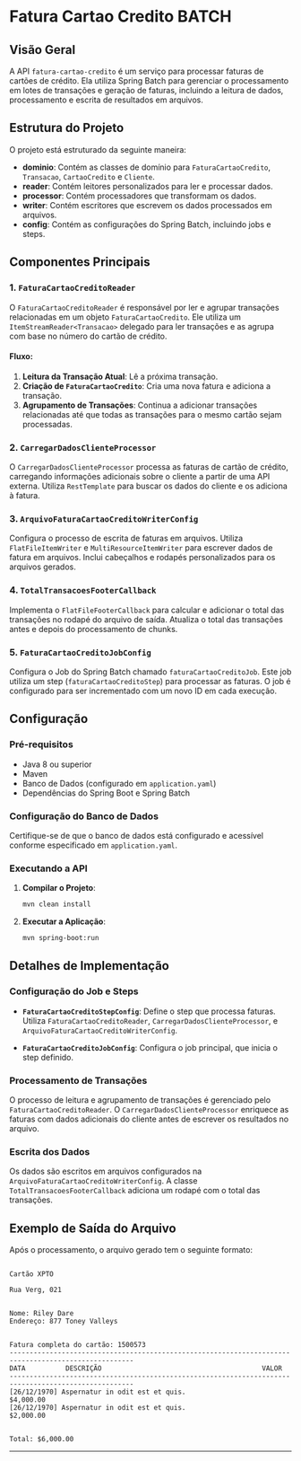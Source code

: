 
# Fatura Cartao Credito BATCH

## Visão Geral

A API `fatura-cartao-credito` é um serviço para processar faturas de cartões de crédito. Ela utiliza Spring Batch para gerenciar o processamento em lotes de transações e geração de faturas, incluindo a leitura de dados, processamento e escrita de resultados em arquivos.

## Estrutura do Projeto

O projeto está estruturado da seguinte maneira:

- **dominio**: Contém as classes de domínio para `FaturaCartaoCredito`, `Transacao`, `CartaoCredito` e `Cliente`.
- **reader**: Contém leitores personalizados para ler e processar dados.
- **processor**: Contém processadores que transformam os dados.
- **writer**: Contém escritores que escrevem os dados processados em arquivos.
- **config**: Contém as configurações do Spring Batch, incluindo jobs e steps.

## Componentes Principais

### 1. `FaturaCartaoCreditoReader`

O `FaturaCartaoCreditoReader` é responsável por ler e agrupar transações relacionadas em um objeto `FaturaCartaoCredito`. Ele utiliza um `ItemStreamReader<Transacao>` delegado para ler transações e as agrupa com base no número do cartão de crédito.

#### Fluxo:
1. **Leitura da Transação Atual**: Lê a próxima transação.
2. **Criação de `FaturaCartaoCredito`**: Cria uma nova fatura e adiciona a transação.
3. **Agrupamento de Transações**: Continua a adicionar transações relacionadas até que todas as transações para o mesmo cartão sejam processadas.

### 2. `CarregarDadosClienteProcessor`

O `CarregarDadosClienteProcessor` processa as faturas de cartão de crédito, carregando informações adicionais sobre o cliente a partir de uma API externa. Utiliza `RestTemplate` para buscar os dados do cliente e os adiciona à fatura.

### 3. `ArquivoFaturaCartaoCreditoWriterConfig`

Configura o processo de escrita de faturas em arquivos. Utiliza `FlatFileItemWriter` e `MultiResourceItemWriter` para escrever dados de fatura em arquivos. Inclui cabeçalhos e rodapés personalizados para os arquivos gerados.

### 4. `TotalTransacoesFooterCallback`

Implementa o `FlatFileFooterCallback` para calcular e adicionar o total das transações no rodapé do arquivo de saída. Atualiza o total das transações antes e depois do processamento de chunks.

### 5. `FaturaCartaoCreditoJobConfig`

Configura o Job do Spring Batch chamado `faturaCartaoCreditoJob`. Este job utiliza um step (`faturaCartaoCreditoStep`) para processar as faturas. O job é configurado para ser incrementado com um novo ID em cada execução.

## Configuração

### Pré-requisitos

- Java 8 ou superior
- Maven
- Banco de Dados (configurado em `application.yaml`)
- Dependências do Spring Boot e Spring Batch

### Configuração do Banco de Dados

Certifique-se de que o banco de dados está configurado e acessível conforme especificado em `application.yaml`.

### Executando a API

1. **Compilar o Projeto**:
   ```bash
   mvn clean install
   ```

2. **Executar a Aplicação**:
   ```bash
   mvn spring-boot:run
   ```

## Detalhes de Implementação

### Configuração do Job e Steps

- **`FaturaCartaoCreditoStepConfig`**: Define o step que processa faturas. Utiliza `FaturaCartaoCreditoReader`, `CarregarDadosClienteProcessor`, e `ArquivoFaturaCartaoCreditoWriterConfig`.

- **`FaturaCartaoCreditoJobConfig`**: Configura o job principal, que inicia o step definido.

### Processamento de Transações

O processo de leitura e agrupamento de transações é gerenciado pelo `FaturaCartaoCreditoReader`. O `CarregarDadosClienteProcessor` enriquece as faturas com dados adicionais do cliente antes de escrever os resultados no arquivo.

### Escrita dos Dados

Os dados são escritos em arquivos configurados na `ArquivoFaturaCartaoCreditoWriterConfig`. A classe `TotalTransacoesFooterCallback` adiciona um rodapé com o total das transações.

## Exemplo de Saída do Arquivo

Após o processamento, o arquivo gerado tem o seguinte formato:

```
                                                                                                            Cartão XPTO
                                                                                                            Rua Verg, 021


Nome: Riley Dare
Endereço: 877 Toney Valleys


Fatura completa do cartão: 1500573
-----------------------------------------------------------------------------------------------------
DATA          DESCRIÇÃO                                        VALOR
-----------------------------------------------------------------------------------------------------
[26/12/1970] Aspernatur in odit est et quis.                                                  $4,000.00
[26/12/1970] Aspernatur in odit est et quis.                                                  $2,000.00

                                                                                                     Total: $6,000.00
```

---